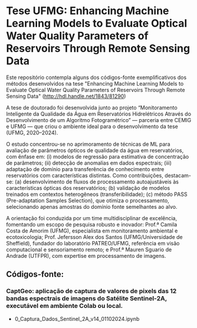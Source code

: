 # Tese UFMG: Enhancing Machine Learning Models to Evaluate Optical Water Quality Parameters of Reservoirs Through Remote Sensing Data
Este repositório contempla alguns dos códigos-fonte exemplificativos dos métodos desenvolvidos na tese  "Enhancing Machine Learning Models to Evaluate Optical Water Quality Parameters of Reservoirs Through Remote Sensing Data" (http://hdl.handle.net/1843/81290)

A tese de doutorado foi desenvolvida junto ao projeto “Monitoramento Inteligente da Qualidade da Água em Reservatórios Hidrelétricos Através do Desenvolvimento de um Algoritmo Fotogramétrico” — parceria entre CEMIG e UFMG — que criou o ambiente ideal para o desenvolvimento da tese (UFMG, 2020–2024).

O estudo concentrou-se no aprimoramento de técnicas de ML para avaliação de parâmetros ópticos de qualidade da água em reservatórios, com ênfase em: (i) modelos de regressão para estimativa de concentração de parâmetros; (ii) detecção de anomalias em dados espectrais; (iii) adaptação de domínio para transferência de conhecimento entre reservatórios com características distintas. Como contribuições, destacam-se: (a) desenvolvimento de fluxos de processamento autoajustáveis às características ópticas dos reservatórios; (b) validação de modelos treinados em contextos heterogêneos (transferibilidade); (c) método PASS (Pre-adaptation Samples Selection), que otimiza o processamento, selecionando apenas amostras do domínio fonte semelhantes ao alvo.

A orientação foi conduzida por um time multidisciplinar de excelência, fomentando um escopo de pesquisa robusto e inovador: Prof.ª Camila Costa de Amorim (UFMG), especialista em monitoramento ambiental e ecotoxicologia; Prof. Jefersson Alex dos Santos (UFMG/Universidade de Sheffield), fundador do laboratório PATREO/UFMG, referência em visão computacional e sensoriamento remoto; e Prof.ª Mauren Sguario de Andrade (UTFPR), com expertise em processamento de imagens. 

## Códigos-fonte: #
### CaptGeo: aplicação de captura de valores de pixels das 12 bandas espectrais de imagens do Satélite Sentinel-2A, executável em ambiente Colab ou local.
- 0_Captura_Dados_Sentinel_2A_v14_01102024.ipynb
